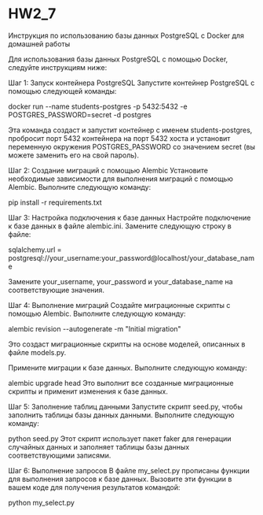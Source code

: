 # HW2_7
Инструкция по использованию базы данных PostgreSQL с Docker для домашней работы

Для использования базы данных PostgreSQL с помощью Docker, следуйте инструкциям ниже:

Шаг 1: Запуск контейнера PostgreSQL Запустите контейнер PostgreSQL с помощью следующей команды:

docker run --name students-postgres -p 5432:5432 -e POSTGRES_PASSWORD=secret -d postgres

Эта команда создаст и запустит контейнер с именем students-postgres, пробросит порт 5432 контейнера на порт 5432 хоста и установит переменную окружения POSTGRES_PASSWORD со значением secret (вы можете заменить его на свой пароль).

Шаг 2: Создание миграций с помощью Alembic 
Установите необходимые зависимости для выполнения миграций с помощью Alembic. Выполните следующую команду:

pip install -r requirements.txt

Шаг 3: Настройка подключения к базе данных 
Настройте подключение к базе данных в файле alembic.ini. Замените следующую строку в файле:

sqlalchemy.url = postgresql://your_username:your_password@localhost/your_database_name

Замените your_username, your_password и your_database_name на соответствующие значения.

Шаг 4: Выполнение миграций 
Создайте миграционные скрипты с помощью Alembic. Выполните следующую команду:

alembic revision --autogenerate -m "Initial migration"

Это создаст миграционные скрипты на основе моделей, описанных в файле models.py.

Примените миграции к базе данных. Выполните следующую команду:

alembic upgrade head Это выполнит все созданные миграционные скрипты и применит изменения к базе данных.

Шаг 5: Заполнение таблиц данными Запустите скрипт seed.py, чтобы заполнить таблицы базы данных данными. Выполните следующую команду:

python seed.py Этот скрипт использует пакет faker для генерации случайных данных и заполняет таблицы базы данных соответствующими записями.

Шаг 6: Выполнение запросов 
В файле my_select.py пропиcаны функции для выполнения запросов к базе данных. Вызовите эти функции в вашем коде для получения результатов командой:

python my_select.py

